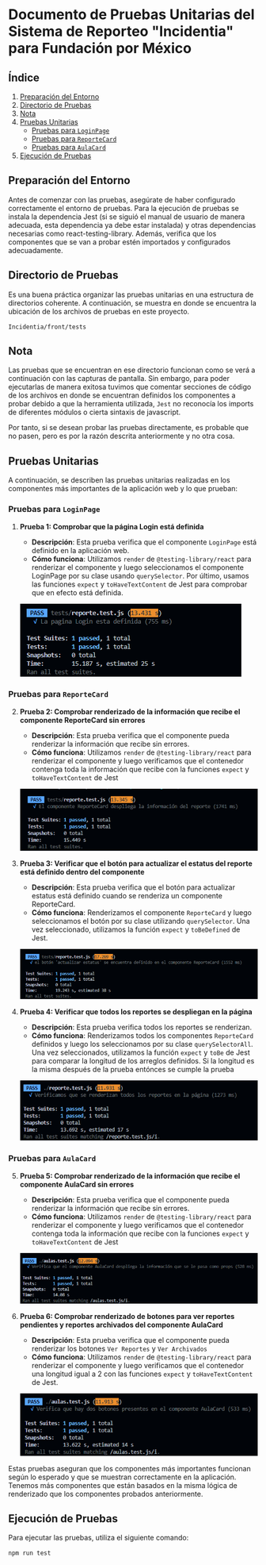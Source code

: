 # Documento de Pruebas Unitarias del Sistema de Reporteo "Incidentia" para Fundación por México

## Índice

1. [Preparación del Entorno](#preparación-del-entorno)
2. [Directorio de Pruebas](#directorio-de-pruebas)
3. [Nota](#nota)
4. [Pruebas Unitarias](#pruebas-unitarias)
   - [Pruebas para `LoginPage`](#pruebas-para-loginpage)
   - [Pruebas para `ReporteCard`](#pruebas-para-reportecard)
   - [Pruebas para `AulaCard`](#pruebas-para-aulacard)
5. [Ejecución de Pruebas](#ejecución-de-pruebas)


## Preparación del Entorno

Antes de comenzar con las pruebas, asegúrate de haber configurado correctamente el entorno de pruebas. Para la ejecución de pruebas se instala la dependencia Jest (si se siguió el manual de usuario de manera adecuada, esta dependencia ya debe estar instalada) y otras dependencias necesarias como react-testing-library. Además, verifica que los componentes que se van a probar estén importados y configurados adecuadamente.

## Directorio de Pruebas

Es una buena práctica organizar las pruebas unitarias en una estructura de directorios coherente. A continuación, se muestra en donde se encuentra la ubicación de los archivos de pruebas en este proyecto.

```
Incidentia/front/tests
```

## Nota

Las pruebas que se encuentran en ese directorio funcionan como se verá a continuación con las capturas de pantalla. Sin embargo, para poder ejecutarlas de manera exitosa tuvimos que comentar secciones de código de los archivos en donde se encuentran definidos los componentes a probar debido a que la herramienta utilizada, `Jest` no reconocía los imports de diferentes módulos o cierta sintaxis de javascript.


Por tanto, si se desean probar las pruebas directamente, es probable que no pasen, pero es por la razón descrita anteriormente y no otra cosa.


## Pruebas Unitarias

A continuación, se describen las pruebas unitarias realizadas en los componentes más importantes de la aplicación web y lo que prueban:

### Pruebas para `LoginPage`

1. **Prueba 1: Comprobar que la página Login está definida** 

   - **Descripción**: Esta prueba verifica que el componente `LoginPage` está definido en la aplicación web.
   - **Cómo funciona**: Utilizamos `render` de `@testing-library/react` para renderizar el componente y luego seleccionamos el componente LoginPage por su clase usando `querySelector`. Por último, usamos las funciones `expect` y `toHaveTextContent` de Jest para comprobar que en efecto está definida.

   ![prueba login](<img/pruebas/pruebaLogin.png>)

### Pruebas para `ReporteCard`

2. **Prueba 2: Comprobar renderizado de la información que recibe el componente ReporteCard sin errores** 
   - **Descripción**: Esta prueba verifica que el componente pueda renderizar la información que recibe sin errores.
   - **Cómo funciona**: Utilizamos `render` de `@testing-library/react` para renderizar el componente y luego verificamos que el contenedor contenga toda la información que recibe con la funciones `expect` y `toHaveTextContent` de Jest

   ![prueba reporte card](<img/pruebas/prueba ReporteCard.png>)

   

3. **Prueba 3: Verificar que el botón para actualizar el estatus del reporte está definido dentro del componente** 
   - **Descripción**: Esta prueba verifica que el botón para actualizar estatus está definido cuando se renderiza un componente ReporteCard.
   - **Cómo funciona**: Renderizamos el componente `ReporteCard` y luego seleccionamos el botón por su clase utilizando `querySelector`. Una vez seleccionado, utilizamos la función `expect` y `toBeDefined` de Jest.
   
   ![prueba botón actualizar](<img/pruebas/prueba btnActualizar.png>)

4. **Prueba 4: Verificar que todos los reportes se despliegan en la página** 
   - **Descripción**: Esta prueba verifica todos los reportes se renderizan.
   - **Cómo funciona**: Renderizamos todos los componentes `ReporteCard` definidos y luego los seleccionamos por su clase `querySelectorAll`. Una vez seleccionados, utilizamos la función `expect` y `toBe` de Jest para comparar la longitud de los arreglos definidos. Si la longitud es la misma después de la prueba entónces se cumple la prueba

   ![prueba todos reportes](<img/pruebas/pruebaTodosReportes.png>)

### Pruebas para `AulaCard`

5. **Prueba 5: Comprobar renderizado de la información que recibe el componente AulaCard sin errores** 
   - **Descripción**: Esta prueba verifica que el componente pueda renderizar la información que recibe sin errores.
   - **Cómo funciona**: Utilizamos `render` de `@testing-library/react` para renderizar el componente y luego verificamos que el contenedor contenga toda la información que recibe con la funciones `expect` y `toHaveTextContent` de Jest

   ![prueba reporte card](<img/pruebas/pruebaDataAulas.png>)

5. **Prueba 6: Comprobar renderizado de botones para ver reportes pendientes y reportes archivados del componente AulaCard** 
   - **Descripción**: Esta prueba verifica que el componente pueda renderizar los botones `Ver Reportes` y `Ver Archivados`
   - **Cómo funciona**: Utilizamos `render` de `@testing-library/react` para renderizar el componente y luego verificamos que el contenedor una longitud igual a 2 con las funciones `expect` y `toHaveTextContent` de Jest.

   ![prueba reporte card](<img/pruebas/pruebaBotonesAula.png>)

Estas pruebas aseguran que los componentes más importantes funcionan según lo esperado y que se muestran correctamente en la aplicación. Tenemos más componentes que están basados en la misma lógica de renderizado que los componentes probados anteriormente.

## Ejecución de Pruebas

Para ejecutar las pruebas, utiliza el siguiente comando:

```bash
npm run test